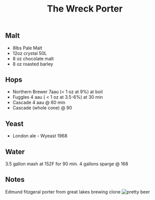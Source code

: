 ﻿---
layout: post
title: The Wreck Porter
tags: [ beer ]
---
## Malt
- 8lbs Pale Malt
- 12oz crystal 50L
- 8 oz chocolate malt
- 8 oz roasted barley
## Hops
-  Northern Brewer 7aau (< 1 oz at 9%) at boil
-  Fuggles  4 aau ( < 1 oz at 3.5-6%) at 30 min
-  Cascade 4 aau @ 60 min
-  Cascade (whole cone) @ 90
## Yeast
-  London ale  - Wyeast 1968 
## Water
3.5 gallon mash at 152F for 90 min. 4 gallons sparge @ 168
## Notes
Edmund fitzgeral porter from great lakes brewing clone
![pretty beer](https://images.weserv.nl/?w=900&url=https://dqz3ba.dm.files.1drv.com/y4mCMp__ISTaFH6U9UO0EknCG4Fzo27-PlW8PUswwjPX6RjuYPoMhoUadJN6a2SZa6pdQlNn5WA6yxAlxAmgDoL9XDkLHzlk_jcxu7h_CkPa8hTXkp2B-oSDtXt69-j2JV4O89BP6aDuOpSzuNR3OrWrJgM3ccnb98wgZ5ljxqO9bx-jY675wIPJnUVaUkS7t51ojn9QM-wcy0IQZ9KKPXgsA)
